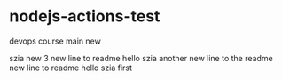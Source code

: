 # nodejs-actions-test

devops course main new

szia new 3
new line to readme hello szia
another new line to the readme
new line to readme hello szia
first
